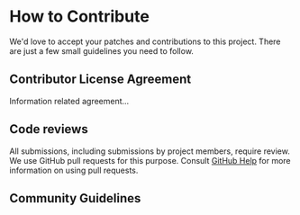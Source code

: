 # How to Contribute

We'd love to accept your patches and contributions to this project. There are
just a few small guidelines you need to follow.

## Contributor License Agreement

Information related agreement...

## Code reviews

All submissions, including submissions by project members, require review. We
use GitHub pull requests for this purpose. Consult
[GitHub Help](https://help.github.com/articles/about-pull-requests/) for more
information on using pull requests.

## Community Guidelines

